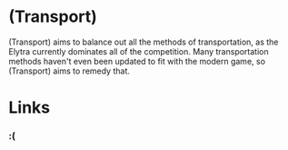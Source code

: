 # (Transport)
(Transport) aims to balance out all the methods of transportation, as the Elytra currently dominates all of the competition. Many transportation methods haven't even been updated to fit with the modern game, so (Transport) aims to remedy that.
# Links
### :(